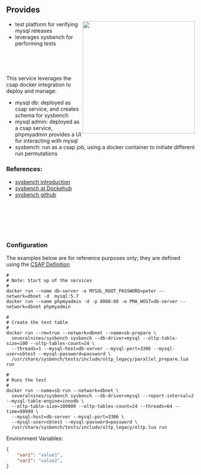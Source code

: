 
## Provides

[<img src="./images/agents.png" width="300" align="right"/>](./images/agents.png)

- test platform for verifying mysql releases
- leverages sysbench for performing tests

 &nbsp;
 
 &nbsp;
 
This service leverages the csap docker integration to deploy and manage:
- mysql db: deployed as csap service, and creates schema for sysbench
- mysql admin: deployed as a csap service, phpmyadmin provides a UI for interacting with mysql
- sysbench: run as a csap job, using a docker container to initiate different run permutations


### References: 
- [sysbench introduction](https://www.howtoforge.com/how-to-benchmark-your-system-cpu-file-io-mysql-with-sysbench)
- [sysbench at Dockehub](https://hub.docker.com/r/severalnines/sysbench/)
- [sysbench github](https://github.com/akopytov/sysbench)
 
 
 &nbsp;
 
 &nbsp; 
 
 &nbsp; 
 
 

### Configuration

The examples below are for reference purposes only; they are defined using the [CSAP Definition](https://github.com/csap-platform/csap-core/wiki/Application-Definition)
```shell
#
# Note: Start up of the services
#
docker run --name db-server -e MYSQL_ROOT_PASSWORD=peter --network=dbnet -d  mysql:5.7
docker run --name phpmyadmin -d -p 8080:80 -e PMA_HOST=db-server --network=dbnet phpmyadmin

#
# Create the test table
#
docker run --rm=true --network=dbnet --name=sb-prepare \
  severalnines/sysbench sysbench --db-driver=mysql --oltp-table-size=100 --oltp-tables-count=24 \
  --threads=1 --mysql-host=db-server --mysql-port=3306 --mysql-user=sbtest --mysql-password=password \
  /usr/share/sysbench/tests/include/oltp_legacy/parallel_prepare.lua run

#
# Runs the test
#
docker run --name=sb-run --network=dbnet \
  severalnines/sysbench sysbench --db-driver=mysql --report-interval=2 --mysql-table-engine=innodb \
  --oltp-table-size=100000 --oltp-tables-count=24 --threads=64 --time=99999 \
  --mysql-host=db-server --mysql-port=3306 \
  --mysql-user=sbtest --mysql-password=password \
  /usr/share/sysbench/tests/include/oltp_legacy/oltp.lua run
```
 

Environment Variables:
```json
{
	"var1": "value1",
	"var2": "value2",
}
```



